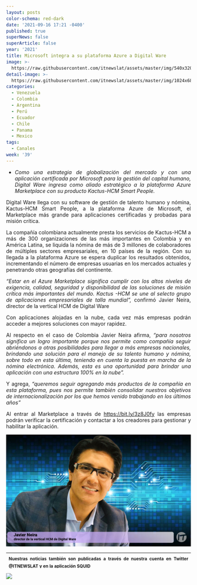 ```yaml
---
layout: posts
color-schema: red-dark
date: '2021-09-16 17:21 -0400'
published: true
superNews: false
superArticle: false
year: '2021'
title: Microsoft integra a su plataforma Azure a Digital Ware
image: >-
  https://raw.githubusercontent.com/itnewslat/assets/master/img/540x320/Javier-Neira-p.jpg
detail-image: >-
  https://raw.githubusercontent.com/itnewslat/assets/master/img/1024x680/Javier-Neira-g.jpg
categories:
  - Venezuela
  - Colombia
  - Argentina
  - Perú
  - Ecuador
  - Chile
  - Panama
  - Mexico
tags:
  - Canales
week: '39'
---
```

<ul style="text-align: justify;">
	<li><em>Como una estrategia de globalización del mercado y con una aplicación certificada por Microsoft para la gestión del capital humano, Digital Ware ingresa como aliado estratégico a la plataforma Azure Marketplace con su producto Kactus-HCM Smart People.
</em></li>
</ul>
<p style="text-align: justify;">Digital Ware llega con su software de gestión de talento humano y nómina, Kactus-HCM Smart People, a la plataforma Azure de Microsoft, el Marketplace más grande para aplicaciones certificadas y probadas para misión crítica.</p>
<p style="text-align: justify;">La compañía colombiana actualmente presta los servicios de Kactus-HCM a más de 300 organizaciones de las más importantes en Colombia y en América Latina, se liquida la nómina de más de 3 millones de colaboradores de múltiples sectores empresariales, en 10 países de la región. Con su llegada a la plataforma Azure se espera duplicar los resultados obtenidos, incrementando el número de empresas usuarias en los mercados actuales y penetrando otras geografías del continente.</p>
<p style="text-align: justify;"><em>“Estar en el Azure Marketplace significa cumplir con los altos niveles de exigencia, calidad, seguridad y disponibilidad de las soluciones de misión crítica más importantes del mundo. Kactus -HCM se une al selecto grupo de aplicaciones empresariales de talla mundial”, </em>confirmó Javier Neira, director de la vertical HCM de Digital Ware</p>
<p style="text-align: justify;">Con aplicaciones alojadas en la nube, cada vez más empresas podrán acceder a mejores soluciones con mayor rapidez.</p>
<p style="text-align: justify;">Al respecto en el caso de Colombia Javier Neira afirma, <em>“para nosotros significa un logro importante porque nos permite como compañía seguir abriéndonos a otras posibilidades para llegar a más empresas nacionales, brindando una solución para el manejo de su talento humano y nómina, sobre todo en esta última, teniendo en cuenta la puesta en marcha de la nómina electrónica. Además, esta es una oportunidad para brindar una aplicación con una estructura 100% en la nube”. </em></p>
<p style="text-align: justify;">Y agrega, <em>“queremos seguir agregando más productos de la compañía en esta plataforma, pues nos permite también consolidar nuestros objetivos de internacionalización por los que hemos venido trabajando en los últimos años” </em></p>
<p style="text-align: justify;">Al entrar al Marketplace a través de <a href="https://bit.ly/3z8J0fy">https://bit.ly/3z8J0fy</a> las empresas podrán verificar la certificación y contactar a los creadores para gestionar y habilitar la aplicación.</p>

![](https://raw.githubusercontent.com/itnewslat/assets/master/img/1024x680/Javier-Neira-g.jpg)

<table style="height: 42px;" width="569">
<tbody>
<tr>
<td style="text-align: justify;"><sub><strong>Nuestras noticias también son publicadas a través de nuestra cuenta en Twitter <a href="https://twitter.com/itnewslat?lang=es">@ITNEWSLAT</a> y en la aplicación <a href="https://squidapp.co/en/">SQUID</a></strong></sub></td>
</tr>
</tbody>
</table>

<img src="https://tracker.metricool.com/c3po.jpg?hash=56f88a41e39ab42c063cc51676587a04"/>